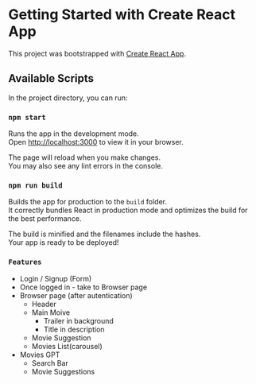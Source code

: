 # Getting Started with Create React App

This project was bootstrapped with [Create React App](https://github.com/facebook/create-react-app).

## Available Scripts

In the project directory, you can run:

### `npm start`

Runs the app in the development mode.\
Open [http://localhost:3000](http://localhost:3000) to view it in your browser.

The page will reload when you make changes.\
You may also see any lint errors in the console.

### `npm run build`

Builds the app for production to the `build` folder.\
It correctly bundles React in production mode and optimizes the build for the best performance.

The build is minified and the filenames include the hashes.\
Your app is ready to be deployed!

### `Features`
- Login / Signup (Form)
 - Once logged in - take to Browser page
- Browser page (after autentication)
  - Header
  - Main Moive
    - Trailer in background
    - Title in description
  - Movie Suggestion
   - Movies List(carousel)
- Movies GPT
  - Search Bar
  - Movie Suggestions